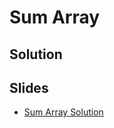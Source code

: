 
# Sum Array

## Solution



## Slides

* [Sum Array Solution](https://docs.google.com/a/hackreactor.com/presentation/d/1fqSHgkD9TI_fSTYSmc72GyVav52FvjVSD_DTH7oxjww/embed?start=false&loop=false&delayms=3000)
